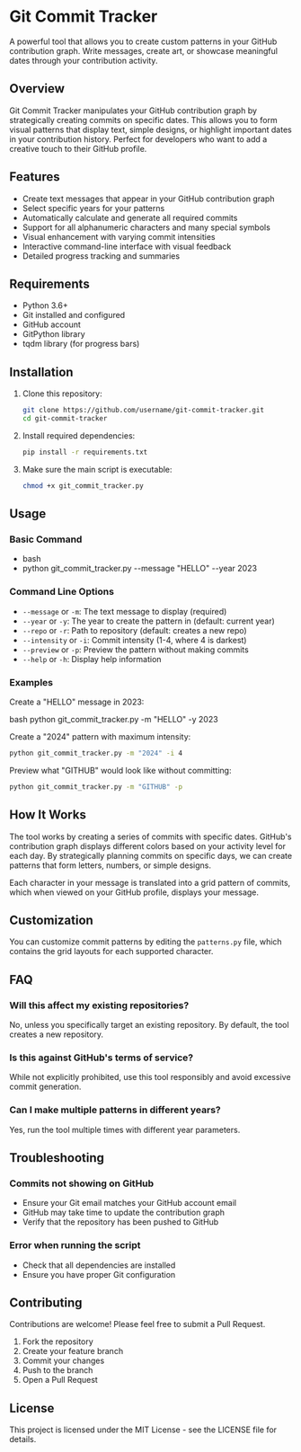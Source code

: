 # Git Commit Tracker

A powerful tool that allows you to create custom patterns in your GitHub contribution graph. Write messages, create art, or showcase meaningful dates through your contribution activity.

## Overview

Git Commit Tracker manipulates your GitHub contribution graph by strategically creating commits on specific dates. This allows you to form visual patterns that display text, simple designs, or highlight important dates in your contribution history. Perfect for developers who want to add a creative touch to their GitHub profile.

## Features

- Create text messages that appear in your GitHub contribution graph
- Select specific years for your patterns
- Automatically calculate and generate all required commits
- Support for all alphanumeric characters and many special symbols
- Visual enhancement with varying commit intensities
- Interactive command-line interface with visual feedback
- Detailed progress tracking and summaries

## Requirements

- Python 3.6+
- Git installed and configured
- GitHub account
- GitPython library
- tqdm library (for progress bars)

## Installation

1. Clone this repository:

   ```bash
   git clone https://github.com/username/git-commit-tracker.git
   cd git-commit-tracker
   ```

2. Install required dependencies:

   ```bash
   pip install -r requirements.txt
   ```

3. Make sure the main script is executable:
   ```bash
   chmod +x git_commit_tracker.py
   ```

## Usage

### Basic Command

- bash
- python git_commit_tracker.py --message "HELLO" --year 2023

### Command Line Options

- `--message` or `-m`: The text message to display (required)
- `--year` or `-y`: The year to create the pattern in (default: current year)
- `--repo` or `-r`: Path to repository (default: creates a new repo)
- `--intensity` or `-i`: Commit intensity (1-4, where 4 is darkest)
- `--preview` or `-p`: Preview the pattern without making commits
- `--help` or `-h`: Display help information

### Examples

Create a "HELLO" message in 2023:

bash
python git_commit_tracker.py -m "HELLO" -y 2023

Create a "2024" pattern with maximum intensity:

```bash
python git_commit_tracker.py -m "2024" -i 4
```

Preview what "GITHUB" would look like without committing:

```bash
python git_commit_tracker.py -m "GITHUB" -p
```

## How It Works

The tool works by creating a series of commits with specific dates. GitHub's contribution graph displays different colors based on your activity level for each day. By strategically planning commits on specific days, we can create patterns that form letters, numbers, or simple designs.

Each character in your message is translated into a grid pattern of commits, which when viewed on your GitHub profile, displays your message.

## Customization

You can customize commit patterns by editing the `patterns.py` file, which contains the grid layouts for each supported character.

## FAQ

### Will this affect my existing repositories?

No, unless you specifically target an existing repository. By default, the tool creates a new repository.

### Is this against GitHub's terms of service?

While not explicitly prohibited, use this tool responsibly and avoid excessive commit generation.

### Can I make multiple patterns in different years?

Yes, run the tool multiple times with different year parameters.

## Troubleshooting

### Commits not showing on GitHub

- Ensure your Git email matches your GitHub account email
- GitHub may take time to update the contribution graph
- Verify that the repository has been pushed to GitHub

### Error when running the script

- Check that all dependencies are installed
- Ensure you have proper Git configuration

## Contributing

Contributions are welcome! Please feel free to submit a Pull Request.

1. Fork the repository
2. Create your feature branch
3. Commit your changes
4. Push to the branch
5. Open a Pull Request

## License

This project is licensed under the MIT License - see the LICENSE file for details.

